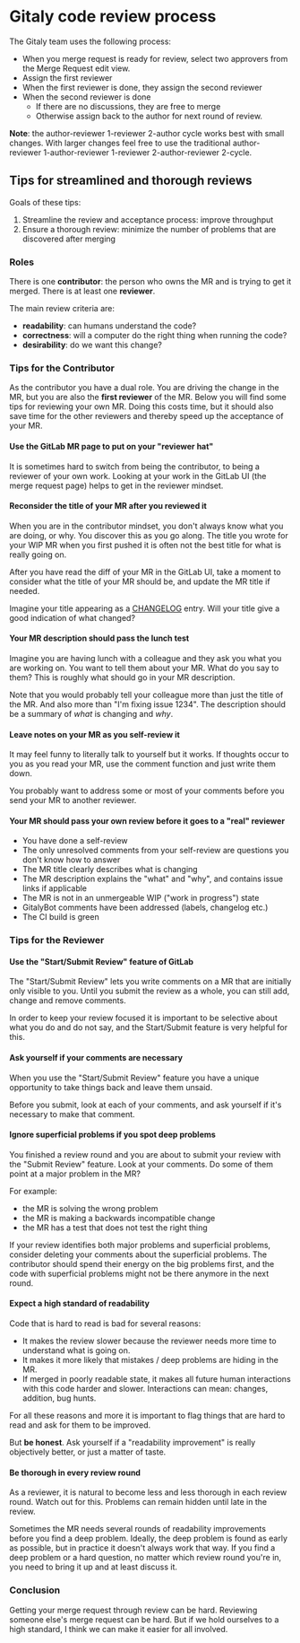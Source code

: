 # Gitaly code review process

The Gitaly team uses the following process:

- When you merge request is ready for review, select two approvers from the Merge Request edit view.
- Assign the first reviewer
- When the first reviewer is done, they assign the second reviewer
- When the second reviewer is done
  - If there are no discussions, they are free to merge
  - Otherwise assign back to the author for next round of review.

**Note**: the author-reviewer 1-reviewer 2-author cycle works best with small changes.
With larger changes feel free to use the traditional author-reviewer
1-author-reviewer 1-reviewer 2-author-reviewer 2-cycle.

## Tips for streamlined and thorough reviews

Goals of these tips:

1. Streamline the review and acceptance process: improve throughput
2. Ensure a thorough review: minimize the number of problems that are discovered after merging

### Roles

There is one **contributor**: the person who owns the MR and is trying to get it
merged. There is at least one **reviewer**.

The main review criteria are:

- **readability**: can humans understand the code?
- **correctness**: will a computer do the right thing when running the code?
- **desirability**: do we want this change?

### Tips for the Contributor

As the contributor you have a dual role. You are driving the change in the MR, but you 
are also the **first reviewer** of the MR. Below you will find some tips for reviewing
your own MR. Doing this costs time, but it should also save time for the other
reviewers and thereby speed up the acceptance of your MR.

#### Use the GitLab MR page to put on your "reviewer hat"

It is sometimes hard to switch from being the contributor, to being a reviewer 
of your own work. Looking at your work in the GitLab UI (the merge request page)
helps to get in the reviewer mindset.

#### Reconsider the title of your MR after you reviewed it

When you are in the contributor mindset, you don't always know 
what you are doing, or why. You discover this as you go along. The title you wrote for
your WIP MR when you first pushed it is often not the best title for what is really
going on.

After you have read the diff of your MR in the GitLab UI, take a moment
to consider what the title of your MR should be, and update the MR title if needed.

Imagine your title appearing as a [CHANGELOG](CHANGELOG.md) entry.
Will your title give a good indication of what changed?

#### Your MR description should pass the lunch test

Imagine you are having lunch with a colleague and they ask you what you are
working on. You want to tell them about your MR. What do you say to them? This is
roughly what should go in your MR description.

Note that you would probably tell your colleague more than just the
title of the MR. And also more than "I'm fixing issue 1234". The
description should be a summary of _what_ is changing and _why_.

#### Leave notes on your MR as you self-review it

It may feel funny to literally talk to yourself but it works. If
thoughts occur to you as you read your MR, use the comment function
and just write them down.

You probably want to address some or most of your comments before you send your 
MR to another reviewer.

#### Your MR should pass your own review before it goes to a "real" reviewer

- You have done a self-review
- The only unresolved comments from your self-review are questions you don't know
  how to answer
- The MR title clearly describes what is changing
- The MR description explains the "what" and "why", and contains issue links if
  applicable
- The MR is not in an unmergeable WIP ("work in progress") state
- GitalyBot comments have been addressed (labels, changelog etc.)
- The CI build is green

### Tips for the Reviewer

#### Use the "Start/Submit Review" feature of GitLab

The "Start/Submit Review" lets you write comments on a MR that are initially 
only visible to you. Until you submit the review as a whole, you can still add,
change and remove comments.

In order to keep your review focused it is important
to be selective about what you do and do not say, and the Start/Submit feature is very
helpful for this.

#### Ask yourself if your comments are necessary

When you use the "Start/Submit Review" feature you have a unique opportunity to
take things back and leave them unsaid.

Before you submit, look at each of your comments, and ask yourself if it's
necessary to make that comment.

#### Ignore superficial problems if you spot deep problems

You finished a review round and you are about to submit your review with the
"Submit Review" feature. Look at your comments. Do some of them point at a major
problem in the MR?

For example: 
- the MR is solving the wrong problem
- the MR is making a backwards incompatible change
- the MR has a test that does not test the right thing

If your review identifies both major problems and superficial problems, consider
deleting your comments about the superficial problems. The contributor should
spend their energy on the big problems first, and the code with superficial
problems might not be there anymore in the next round.

#### Expect a high standard of readability

Code that is hard to read is bad for several reasons:

- It makes the review slower because the reviewer needs more time to understand
  what is going on.
- It makes it more likely that mistakes / deep problems are hiding in the MR.
- If merged in poorly readable state, it makes all future human interactions
  with this code harder and slower. Interactions can mean: changes, addition,
  bug hunts.

For all these reasons and more it is important to flag things that are hard to
read and ask for them to be improved.

But **be honest**. Ask yourself if a "readability improvement" is really
objectively better, or just a matter of taste.

#### Be thorough in every review round

As a reviewer, it is natural to become less and less thorough in each review
round. Watch out for this. Problems can remain hidden until late in the review.

Sometimes the MR needs several rounds of readability improvements before you
find a deep problem. Ideally, the deep problem is found as early as possible,
but in practice it doesn't always work that way. If you find a deep problem or
a hard question, no matter which review round you're in, you need to bring it
up and at least discuss it.

### Conclusion

Getting your merge request through review can be hard. Reviewing
someone else's merge request can be hard. But if we hold ourselves to
a high standard, I think we can make it easier for all involved.
